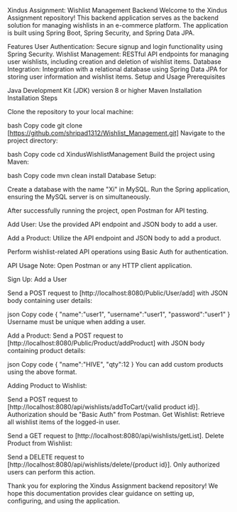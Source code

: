 Xindus Assignment: Wishlist Management Backend
Welcome to the Xindus Assignment repository! This backend application serves as the backend solution for managing wishlists in an e-commerce platform. The application is built using Spring Boot, Spring Security, and Spring Data JPA.

Features
User Authentication: Secure signup and login functionality using Spring Security.
Wishlist Management: RESTful API endpoints for managing user wishlists, including creation and deletion of wishlist items.
Database Integration: Integration with a relational database using Spring Data JPA for storing user information and wishlist items.
Setup and Usage
Prerequisites

Java Development Kit (JDK) version 8 or higher
Maven Installation
Installation Steps

Clone the repository to your local machine:

bash
Copy code
git clone [https://github.com/shripad1312/Wishlist_Management.git]
Navigate to the project directory:

bash
Copy code
cd XindusWishlistManagement
Build the project using Maven:

bash
Copy code
mvn clean install
Database Setup:

Create a database with the name "Xi" in MySQL.
Run the Spring application, ensuring the MySQL server is on simultaneously.

After successfully running the project, open Postman for API testing.

Add User: Use the provided API endpoint and JSON body to add a user.

Add a Product: Utilize the API endpoint and JSON body to add a product.

Perform wishlist-related API operations using Basic Auth for authentication.

API Usage
Note: Open Postman or any HTTP client application.

Sign Up: Add a User

Send a POST request to [http://localhost:8080/Public/User/add] with JSON body containing user details:

json
Copy code
{
    "name":"user1",
    "username":"user1",
    "password":"user1"
}
Username must be unique when adding a user.

Add a Product: Send a POST request to
[http://localhost:8080/Public/Product/addProduct] with JSON body containing product details:

json
Copy code
{
    "name":"HIVE",
    "qty":12
}
You can add custom products using the above format.

Adding Product to Wishlist:

Send a POST request to [http://localhost:8080/api/wishlists/addToCart/{valid product id}].
Authorization should be "Basic Auth" from Postman.
Get Wishlist: Retrieve all wishlist items of the logged-in user.

Send a GET request to [http://localhost:8080/api/wishlists/getList].
Delete Product from Wishlist:

Send a DELETE request to 
[http://localhost:8080/api/wishlists/delete/{product id}].
Only authorized users can perform this action.

Thank you for exploring the Xindus Assignment backend repository! We hope this documentation provides clear guidance on setting up, configuring, and using the application.
